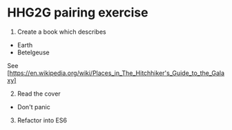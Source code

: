 # HHG2G pairing exercise

1. Create a book which describes
 * Earth
 * Betelgeuse

See [https://en.wikipedia.org/wiki/Places_in_The_Hitchhiker's_Guide_to_the_Galaxy]

2. Read the cover
 * Don't panic

3. Refactor into ES6 

